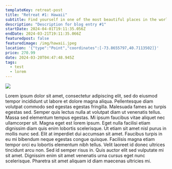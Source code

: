 ```yaml
---
templateKey: retreat-post
title: "Retreat #1: Hawaii"
subtitle: Find yourself in one of the most beautiful places in the world.
description: "Description for blog entry #1"
startDate: 2024-04-01T19:11:35.056Z
endDate: 2024-03-21T19:11:35.066Z
featuredpost: false
featuredimage: /img/hawaii.jpeg
location: '{"type":"Point","coordinates":[-73.8655797,40.7113502]}'
price: 270.99
date: 2024-03-20T04:47:48.945Z
tags:
  - test
  - lorem
---
```

![](/img/hawaii.jpeg)

Lorem ipsum dolor sit amet, consectetur adipiscing elit, sed do eiusmod tempor incididunt ut labore et dolore magna aliqua. Pellentesque diam volutpat commodo sed egestas egestas fringilla. Malesuada fames ac turpis egestas sed. Semper quis lectus nulla at volutpat diam ut venenatis tellus. Massa sed elementum tempus egestas. Mi ipsum faucibus vitae aliquet nec ullamcorper sit. Magna eget est lorem ipsum. Eget nulla facilisi etiam dignissim diam quis enim lobortis scelerisque. Ut etiam sit amet nisl purus in mollis nunc sed. Elit at imperdiet dui accumsan sit amet. Faucibus turpis in eu mi bibendum neque egestas congue quisque. Facilisis magna etiam tempor orci eu lobortis elementum nibh tellus. Velit laoreet id donec ultrices tincidunt arcu non. Sed id semper risus in. Quis auctor elit sed vulputate mi sit amet. Dignissim enim sit amet venenatis urna cursus eget nunc scelerisque. Pharetra sit amet aliquam id diam maecenas ultricies mi.